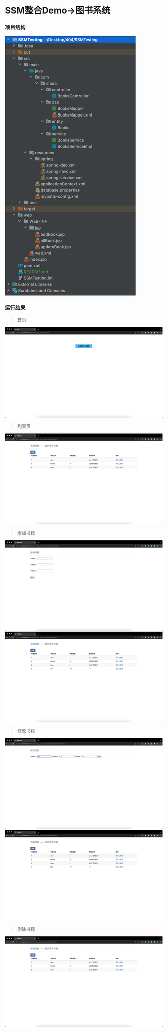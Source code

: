 # SSM整合Demo->图书系统

### 项目结构
![](image/tree.png)


### 运行结果

> 首页

![](image/index.png)

> 列表页

![](image/allBook.png)

> 增加书籍

![](image/toaddBook.png)
![](image/allBook-toaddBook.png)

> 修改书籍

![](image/toUpdateBook.png)
![](image/allBook-toUpdateBook.png)

> 删除书籍

![](image/deleteBook.png)